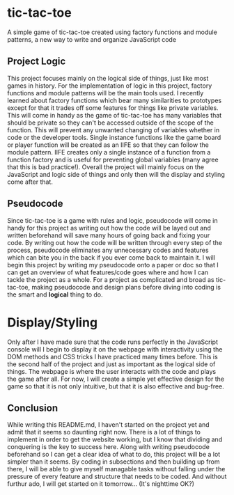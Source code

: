 # tic-tac-toe
A simple game of tic-tac-toe created using factory functions and module patterns, a new way to write and organize JavaScript code

## Project Logic
This project focuses mainly on the logical side of things, just like most games in history. For the implementation of logic in this project, factory functions and module patterns will be the main tools used. I recently learned about factory functions which bear many similarities to prototypes except for that it trades off some features for things like private variables. This will come in handy as the game of tic-tac-toe has many variables that should be private so they can't be accessed outside of the scope of the function. This will prevent any unwanted changing of variables whether in code or the developer tools. Single instance functions like the game board or player function will be created as an IIFE so that they can follow the module pattern. IIFE creates only a single instance of a function from a function factory and is useful for preventing global variables (many agree that this is bad practice!). Overall the project will mainly focus on the JavaScript and logic side of things and only then will the display and styling come after that.

## Pseudocode
Since tic-tac-toe is a game with rules and logic, pseudocode will come in handy for this project as writing out how the code will be layed out and written beforehand will save many hours of going back and fixing your code. By writing out how the code will be written through every step of the process, pseudocode eliminates any unnecessary codes and features which can bite you in the back if you ever come back to maintain it. I will begin this project by writing my pseudocode onto a paper or doc so that I can get an overview of what features/code goes where and how I can tackle the project as a whole. For a project as complicated and broad as tic-tac-toe, making pseudocode and design plans before diving into coding is the smart and **logical** thing to do.

# Display/Styling
Only after I have made sure that the code runs perfectly in the JavaScript console will I begin to display it on the webpage with interactivity using the DOM methods and CSS tricks I have practiced many times before. This is the second half of the project and just as important as the logical side of things. The webpage is where the user interacts with the code and plays the game after all. For now, I will create a simple yet effective design for the game so that it is not only intuitive, but that it is also effective and bug-free.

## Conclusion
While writing this README.md, I haven't started on the project yet and admit that it seems so daunting right now. There is a lot of things to implement in order to get the website working, but I know that dividing and conquering is the key to success here. Along with writing pseudocode beforehand so I can get a clear idea of what to do, this project will be a lot simpler than it seems. By coding in subsections and then building up from there, I will be able to give myself managable tasks without falling under the pressure of every feature and structure that needs to be coded. And without furthur ado, I will get started on it tomorrow... (It's nighttime OK?)
